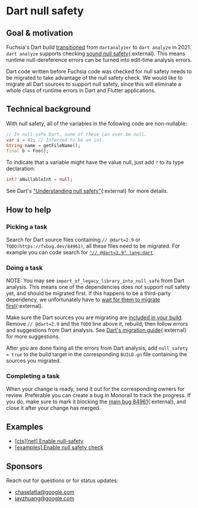 # Dart null safety

## Goal & motivation

Fuchsia's Dart build [transitioned][fxr583201] from `dartanalyzer` to `dart
analyze` in 2021. `dart analyze` supports checking
[sound null safety][dart-null-safety]{:external}. This means runtime
null-dereference errors can be turned into edit-time analysis errors.

Dart code written before Fuchsia code was checked for null safety needs to be
migrated to take advantage of the null safety check. We would like to migrate
all Dart sources to support null safety, since this will eliminate a whole class
of runtime errors in Dart and Flutter applications.

## Technical background

With null safety, all of the variables in the following code are non-nullable:

```dart
// In null-safe Dart, none of these can ever be null.
var i = 42; // Inferred to be an int.
String name = getFileName();
final b = Foo();
```

To indicate that a variable might have the value null, just add `?` to its type
declaration:

```dart
int? aNullableInt = null;
```

See Dart's
["Understanding null safety"][dart-understanding-null-safety]{:external} for
more details.

## How to help

### Picking a task

Search for Dart source files containing `// @dart=2.9` or
`TODO(https://fxbug.dev/84961)`, all these files need to be migrated. For
example you can code search for
[`"// @dart=2.9" lang:dart`][dart_2.9_codesearch].

### Doing a task

NOTE: You may see `import_of_legacy_library_into_null_safe` from Dart analysis.
This means one of the dependencies does not support null safety yet, and should
be migrated first. If this happens to be a third-party dependency, we
unfortunately have to
[wait for them to migrate first][wait-to-migrate]{:external}.

Make sure the Dart sources you are migrating are
[included in your build](/docs/development/build/fx.md#configure-a-build).
Remove `// @dart=2.9` and the `TODO` line above it, rebuild, then follow errors
and suggestions from Dart analysis. See
[Dart's migration guide][dart-migration-guide]{:external} for more suggestions.

After you are done fixing all the errors from Dart analysis, add `null_safety =
true` to the build target in the corresponding `BUILD.gn` file containing the
sources you migrated.

### Completing a task

When your change is ready, send it out for the corresponding owners for review.
Preferable you can create a bug in Monorail to track the progress. If you do,
make sure to mark it blocking the [main bug 84961][fxb84961]{:external}, and
close it after your change has merged.

## Examples

*   [[cts][net] Enable null-safety](https://fuchsia-review.googlesource.com/c/fuchsia/+/584343)
*   [[examples] Enable null safety check](https://fuchsia-review.googlesource.com/c/fuchsia/+/626781)

## Sponsors

Reach out for questions or for status updates:

*   <chaselatta@google.com>
*   <jayzhuang@google.com>

[dart-migration-guide]: https://dart.dev/null-safety/migration-guide#step2-migrate
[dart-null-safety]: https://dart.dev/null-safety
[dart-understanding-null-safety]: https://dart.dev/null-safety/understanding-null-safety
[dart_2.9_codesearch]: https://cs.opensource.google/search?q=%22%2F%2F%20@dart%3D2.9%22%20lang:dart&ss=fuchsia%2Ffuchsia
[fxb84961]: https://bugs.fuchsia.dev/p/fuchsia/issues/detail?id=84961
[fxr583201]: https://fuchsia-review.googlesource.com/c/fuchsia/+/583201
[wait-to-migrate]: https://dart.dev/null-safety/migration-guide#step1-wait
